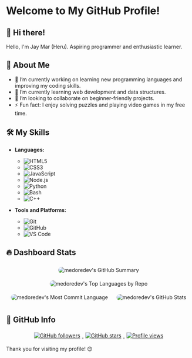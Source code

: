 # Welcome to My GitHub Profile!

## 👋 Hi there!
Hello, I'm Jay Mar (Heru). Aspiring programmer and enthusiastic learner.

## 🚀 About Me
- 🔭 I’m currently working on learning new programming languages and improving my coding skills.
- 🌱 I’m currently learning web development and data structures.
- 👯 I’m looking to collaborate on beginner-friendly projects.
- ⚡ Fun fact: I enjoy solving puzzles and playing video games in my free time.

## 🛠️ My Skills
- **Languages:**
  - ![HTML5](https://img.shields.io/badge/-HTML5-E34F26?style=flat-square&logo=html5&logoColor=white)
  - ![CSS3](https://img.shields.io/badge/-CSS3-1572B6?style=flat-square&logo=css3&logoColor=white)
  - ![JavaScript](https://img.shields.io/badge/-JavaScript-F7DF1E?style=flat-square&logo=javascript&logoColor=black)
  - ![Node.js](https://img.shields.io/badge/-Node.js-339933?style=flat-square&logo=node.js&logoColor=white)
  - ![Python](https://img.shields.io/badge/-Python-3776AB?style=flat-square&logo=python&logoColor=white)
  - ![Bash](https://img.shields.io/badge/-Bash-4EAA25?style=flat-square&logo=gnu-bash&logoColor=white)
  - ![C++](https://img.shields.io/badge/-C++-00599C?style=flat-square&logo=c%2B%2B&logoColor=white)

- **Tools and Platforms:**
  - ![Git](https://img.shields.io/badge/-Git-F05032?style=flat-square&logo=git&logoColor=white)
  - ![GitHub](https://img.shields.io/badge/-GitHub-181717?style=flat-square&logo=github&logoColor=white)
  - ![VS Code](https://img.shields.io/badge/-VS%20Code-007ACC?style=flat-square&logo=visual-studio-code&logoColor=white)

## 🔥 Dashboard Stats
<p align="center">
  <img src="https://github-profile-summary-cards.vercel.app/api/cards/profile-details?username=medoredev&theme=radical" alt="medoredev's GitHub Summary" style="border-radius: 10px; margin: 10px;"/>
  <img src="https://github-profile-summary-cards.vercel.app/api/cards/repos-per-language?username=medoredev&theme=radical" alt="medoredev's Top Languages by Repo" style="border-radius: 10px; margin: 10px;"/>
  <img src="https://github-profile-summary-cards.vercel.app/api/cards/most-commit-language?username=medoredev&theme=radical" alt="medoredev's Most Commit Language" style="border-radius: 10px; margin: 10px;"/>
  <img src="https://github-profile-summary-cards.vercel.app/api/cards/stats?username=medoredev&theme=radical" alt="medoredev's GitHub Stats" style="border-radius: 10px; margin: 10px;"/>
</p>

## 🔗 GitHub Info
<p align="center">
  <a href="https://github.com/medoredev?tab=followers">
    <img src="https://img.shields.io/github/followers/medoredev?label=Followers&style=for-the-badge&logo=github" alt="GitHub followers" style="margin: 5px;" />
  </a>
  <a href="https://github.com/medoredev?tab=repositories">
    <img src="https://img.shields.io/github/stars/medoredev?label=Stars&style=for-the-badge&logo=github" alt="GitHub stars" style="margin: 5px;" />
  </a>
  <a href="https://github.com/medoredev">
    <img src="https://komarev.com/ghpvc/?username=medoredev&label=Profile%20views&color=0e75b6&style=for-the-badge" alt="Profile views" style="margin: 5px;" />
  </a>
</p>

Thank you for visiting my profile! 😊
